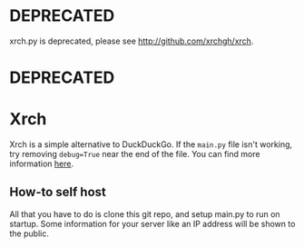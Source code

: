 # DEPRECATED
xrch.py is deprecated, please see http://github.com/xrchgh/xrch.
# DEPRECATED

# Xrch

Xrch is a simple alternative to DuckDuckGo. If the `main.py` file isn't working, try removing `debug=True` near the end of the file. You can find more information [here](https://w.xrch.rf.gd/about).

## How-to self host

All that you have to do is clone this git repo, and setup main.py to run on startup. Some information for your server like an IP address will be shown to the public.
